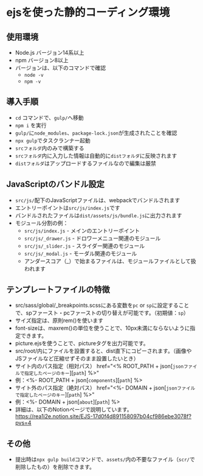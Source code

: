 # ejsを使った静的コーディング環境

## 使用環境
- Node.js バージョン14系以上
- npm バージョン8以上
- バージョンは、以下のコマンドで確認
  - `node -v`
  - `npm -v`

## 導入手順
- `cd` コマンドで、`gulp/`へ移動
- `npm i` を実行
- `gulp/`に`node_modules`、`package-lock.json`が生成されたことを確認
- `npx gulp`でタスクランナー起動
- `srcフォルダ`内のみで構築する
- `srcフォルダ`内に入力した情報は自動的に`distフォルダ`に反映されます
- `distフォルダ`はアップロードするファイルなので編集は厳禁

## JavaScriptのバンドル設定
- `src/js/`配下のJavaScriptファイルは、webpackでバンドルされます
- エントリーポイントは`src/js/index.js`です
- バンドルされたファイルは`dist/assets/js/bundle.js`に出力されます
- モジュール分割の例：
  - `src/js/index.js` - メインのエントリーポイント
  - `src/js/_drawer.js` - ドロワーメニュー関連のモジュール
  - `src/js/_slider.js` - スライダー関連のモジュール
  - `src/js/_modal.js` - モーダル関連のモジュール
  - アンダースコア（_）で始まるファイルは、モジュールファイルとして扱われます

## テンプレートファイルの特徴
  - src/sass/global/_breakpoints.scssにある変数を`pc` or `sp`に設定することで、spファースト・pcファーストの切り替えが可能です。（初期値：`sp`）
  - サイズ指定は、原則rem()を使います
  - font-sizeは、maxrem()の単位を使うことで、10px未満にならないように指定できます。
  - picture.ejsを使うことで、pictureタグを出力可能です。
  - src/root/内にファイルを設置すると、dist直下にコピーされます。（画像やJSファイルなど圧縮せずそのまま設置したいとき）
  - サイト内のパス指定（相対パス） href="<% ROOT_PATH + json[`jsonファイルで指定したページのキー`][`path`] %>"
  - 例：<%- ROOT_PATH + json[`components`][`path`] %>
  - サイト外のパス指定（絶対パス） href="<%- DOMAIN + json[`jsonファイルで指定したページのキー`][`path`] %>"
  - 例：<%- DOMAIN + json[`about`][`path`] %>
  - 詳細は、以下のNotionページで説明しています。
https://rea1i2e.notion.site/EJS-17d0f4d891158097b04cf986ebe3078f?pvs=4
  
## その他
- 提出時は`npx gulp build`コマンドで、`assets/`内の不要なファイル（`scr/`で削除したもの）を削除できます。
